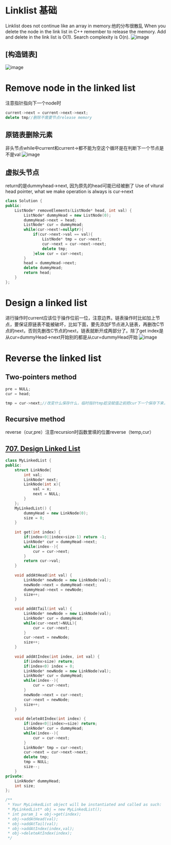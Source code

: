 # Linklist 基础
Linklist does not continue like an array in memory.他的分布很散乱
When you delete the node in the link list in C++ remember to release the memory.
Add and delete in the link list is O(1). Search complexity is O(n).
![image](https://github.com/YunfanLing/YunfanLing.github.io/assets/102476857/f6a42ad1-df30-4837-930e-2d23625a3df9)

## [构造链表]
![image](https://github.com/YunfanLing/YunfanLing.github.io/assets/102476857/c5cb70e5-7b86-4c2d-8ebc-99a2d570f436)

# Remove node in the linked list
注意指针指向下一个node时
``` cpp
current->next = current->next->next;
delete tmp//删除不需要节点release memory

```
## 原链表删除元素
非头节点while中current和current->都不能为空这个循环是在判断下一个节点是不是val
![image](https://github.com/YunfanLing/YunfanLing.github.io/assets/102476857/0707ac77-53e8-4e42-82ef-7eb8b576c686)

## 虚拟头节点 
return的是dummyhead->next, 因为原先的head可能已经被删了
Use of vitural head pointer, what we make operation is always is cur->next
```CPP
class Solution {
public:
    ListNode* removeElements(ListNode* head, int val) {
        ListNode* dummyHead = new ListNode(0);
        dummyHead->next = head;
        ListNode* cur = dummyHead;
        while(cur->next!=nullptr){
            if(cur->next->val == val){
                ListNode* tmp = cur->next;
                cur->next = cur->next->next;
                delete tmp;
            }else cur = cur->next;
        }
        head = dummyHead->next;
        delete dummyHead;
        return head;
    }
};
```
# Design a linked list
进行操作时current应该位于操作位前一位，注意边界。链表操作时比如加上节点，要保证原链表不能被破坏，比如下面，要先添加F节点进入链表，再删改C节点的next，否则先删改C节点的next，链表就断开成两部分了。除了get index是从cur=dummyHead->next开始别的都是从cur=dummyHead开始
![image](https://github.com/YunfanLing/YunfanLing.github.io/assets/102476857/091069ab-2dbb-4a4f-b9e1-2e6560d9e889)

# Reverse the linked list

## Two-pointers method
```cpp
pre = NULL;
cur = head;

tmp = cur->next;//改变什么保存什么，临时指针tmp趁没赋值之前把cur下一个保存下来，不然无法进行后续操作。
```

## Recursive method

reverse（cur,pre）注意recursion时函数里填的位置reverse（temp,cur）

## [707. Design Linked List](https://leetcode.cn/problems/design-linked-list/description/)
```CPP
class MyLinkedList {
public:
    struct LinkNode{
        int val;
        LinkNode* next;
        LinkNode(int x){
            val = x;
            next = NULL;
        }
    };
    MyLinkedList() {
        dummyHead = new LinkNode(0);
        size = 0;
    }
    
    int get(int index) {
        if(index<0||index>size-1) return -1;
        LinkNode* cur = dummyHead->next;
        while(index--){
            cur = cur->next;
        }
        return cur->val; 
    }
    
    void addAtHead(int val) {
        LinkNode* newNode = new LinkNode(val);
        newNode->next = dummyHead->next;
        dummyHead->next = newNode;
        size++;
    }
    
    void addAtTail(int val) {
        LinkNode* newNode = new LinkNode(val);
        LinkNode* cur = dummyHead;
        while(cur->next!=NULL){
            cur = cur->next;
        }
        cur->next = newNode;
        size++;
    }
    
    void addAtIndex(int index, int val) {
        if(index>size) return;
        if(index<0) index = 0;
        LinkNode* newNode = new LinkNode(val);
        LinkNode* cur = dummyHead;
        while(index--){
            cur = cur->next;
        }
        newNode->next = cur->next;
        cur->next = newNode;
        size++;
    }
    
    void deleteAtIndex(int index) {
        if(index<0||index>=size) return;
        LinkNode* cur = dummyHead;
        while(index--){
            cur = cur->next;
        }
        LinkNode* tmp = cur->next;
        cur->next = cur->next->next;
        delete tmp;
        tmp = NULL;
        size--;
    }
private:
    LinkNode* dummyHead;
    int size;
};

/**
 * Your MyLinkedList object will be instantiated and called as such:
 * MyLinkedList* obj = new MyLinkedList();
 * int param_1 = obj->get(index);
 * obj->addAtHead(val);
 * obj->addAtTail(val);
 * obj->addAtIndex(index,val);
 * obj->deleteAtIndex(index);
 */
```

